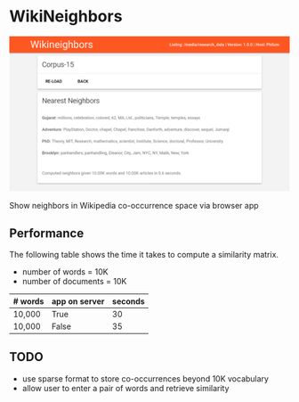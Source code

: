 # WikiNeighbors

![Example Screenshot](example.png)

Show neighbors in Wikipedia co-occurrence space via browser app

## Performance

The following table shows the time it takes to compute a similarity matrix.

* number of words = 10K
* number of documents = 10K

| # words | app on server  | seconds |
|---------|----------------|---------|
| 10,000  | True           | 30      |
| 10,000  | False          | 35      |



## TODO

* use sparse format to store co-occurrences beyond 10K vocabulary
* allow user to enter a pair of words and retrieve similarity

